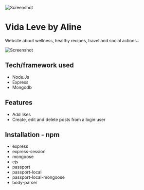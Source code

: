 ![Screenshot](Screenshot01.png "Screenshot")
# Vida Leve by Aline
Website about wellness, healthy recipes, travel and social actions..

![Screenshot](Screenshot02.png "Screenshot")


## Tech/framework used
* Node.Js
* Express
* Mongodb

## Features

* Add likes
* Create, edit and delete posts from a login user

## Installation - npm
* express
* express-session
* mongoose
* ejs
* passport
* passport-local
* passport-local-mongoose
* body-parser

